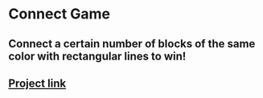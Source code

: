 # Connect Game
## Connect a certain number of blocks of the same color with rectangular lines to win!
## [Project link](https://varleyelectra.github.io/connect-game/)
